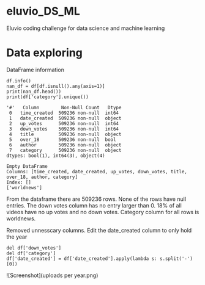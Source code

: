 # eluvio_DS_ML
Eluvio coding challenge for data science and machine learning 

# Data exploring
DataFrame information
```
df.info()
nan_df = df[df.isnull().any(axis=1)]
print(nan_df.head())
print(df['category'].unique())

'#'   Column        Non-Null Count   Dtype 
 0   time_created  509236 non-null  int64
 1   date_created  509236 non-null  object
 2   up_votes      509236 non-null  int64 
 3   down_votes    509236 non-null  int64 
 4   title         509236 non-null  object
 5   over_18       509236 non-null  bool
 6   author        509236 non-null  object
 7   category      509236 non-null  object
dtypes: bool(1), int64(3), object(4)

Empty DataFrame
Columns: [time_created, date_created, up_votes, down_votes, title, over_18, author, category]
Index: []
['worldnews']
```
From the dataframe there are 509236 rows. None of the rows have null entries. The down votes column has no entry larger than 0.
18% of all videos have no up votes and no down votes. Category column for all rows is worldnews.

Removed unnesscary columns. Edit the date_created column to only hold the year
```
del df['down_votes']
del df['category']
df['date_created'] = df['date_created'].apply(lambda s: s.split('-')[0])
```

![Screenshot](uploads per year.png)

